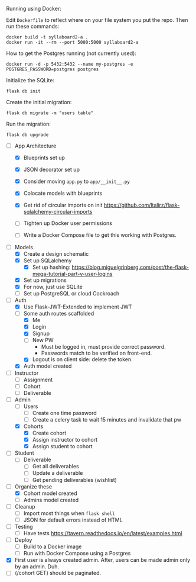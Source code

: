 Running using Docker:

Edit `Dockerfile` to reflect where on your file system you put the repo. Then run these commands:

```shell
docker build -t syllaboard2-a .
docker run -it --rm --port 5000:5000 syllaboard2-a
```

How to get the Postgres running (not currently used):

```
docker run -d -p 5432:5432 --name my-postgres -e POSTGRES_PASSWORD=postgres postgres
```

Initialize the SQLite:

```
flask db init
```
Create the initial migration:
```
flask db migrate -m "users table"
```
Run the migration:
```
flask db upgrade
```

- [ ] App Architecture
  - [x] Blueprints set up
  - [x] JSON decorator set up
  - [x] Consider moving `app.py` to `app/__init__.py`
  - [x] Colocate models with blueprints
  - [x] Get rid of circular imports on init https://github.com/ltalirz/flask-sqlalchemy-circular-imports
  - [ ] Tighten up Docker user permissions
  - [ ] Write a Docker Compose file to get this working with Postgres.


- [ ] Models
  - [x] Create a design schematic
  - [x] Set up SQLalchemy
    - [x] Set up hashing: https://blog.miguelgrinberg.com/post/the-flask-mega-tutorial-part-v-user-logins
  - [x] Set up migrations
  - [x] For now, just use SQLite
  - [ ] Set up PostgreSQL or cloud Cockroach

- [ ] Auth
  - [x] Use Flask-JWT-Extended to implement JWT
  - [ ] Some auth routes scaffolded
    - [x] Me
    - [x] Login
    - [x] Signup
    - [ ] New PW
      - Must be logged in, must provide correct password.
      - Passwords match to be verified on front-end.
    - [x] Logout is on client side: delete the token.
  - [x] Auth model created

- [ ] Instructor
  - [ ] Assignment
  - [ ] Cohort
  - [ ] Deliverable

- [ ] Admin
  - [ ] Users
    - [ ] Create one time password
    - [ ] Create a celery task to wait 15 minutes and invalidate that pw
  - [x] Cohorts
    - [x] Create cohort
    - [x] Assign instructor to cohort
    - [x] Assign student to cohort

- [ ] Student
  - [ ] Deliverable
    - [ ] Get all deliverables
    - [ ] Update a deliverable
    - [ ] Get pending deliverables (wishlist)

- [ ] Organize these
  - [x] Cohort model created
  - [ ] Admins model created

- [ ] Cleanup
  - [ ] Import most things when `flask shell`
  - [ ] JSON for default errors instead of HTML

- [ ] Testing
  - [ ] Have tests https://tavern.readthedocs.io/en/latest/examples.html

- [ ] Deploy
  - [ ] Build to a Docker image
  - [ ] Run with Docker Compose using a Postgres

- [x] First user is always created admin. After, users can be made
  admin only by an admin. Duh.
- [ ] (/cohort GET) should be paginated.